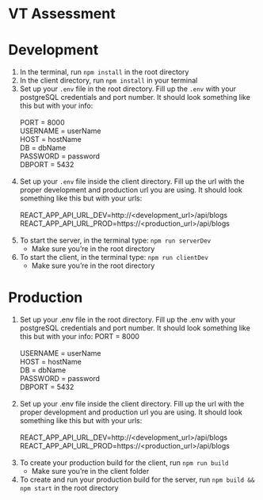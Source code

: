 # VT Assessment

# Development
1. In the terminal, run `npm install` in the root directory
2. In the client directory, run `npm install` in your terminal
3. Set up your `.env` file in the root directory. Fill up the `.env` with your postgreSQL credentials and port number. It should look something like this but with your info:<br><br>
PORT = 8000<br>
USERNAME = userName<br>
HOST = hostName<br>
DB = dbName<br>
PASSWORD = password<br>
DBPORT = 5432<br><br>
2. Set up your `.env` file inside the client directory. Fill up the url with the proper development and production url you are using. It should look something like this but with your urls:<br><br>
REACT_APP_API_URL_DEV=http://<development_url>/api/blogs<br>
REACT_APP_API_URL_PROD=https://<production_url>/api/blogs<br><br>
3. To start the server, in the terminal type: `npm run serverDev`
    * Make sure you’re in the root directory
4. To start the client, in the terminal type: `npm run clientDev`
    * Make sure you’re in the root directory
    
# Production
1. Set up your .env file in the root directory. Fill up the .env with your postgreSQL credentials and port number. It should look something like this but with your info:
PORT = 8000<br><br>
USERNAME = userName<br>
HOST = hostName<br>
DB = dbName<br>
PASSWORD = password<br>
DBPORT = 5432<br><br>
2. Set up your .env file inside the client directory. Fill up the url with the proper development and production url you are using. It should look something like this but with your urls:<br><br>
REACT_APP_API_URL_DEV=http://<development_url>/api/blogs<br>
REACT_APP_API_URL_PROD=https://<production_url>/api/blogs<br><br>
3. To create your production build for the client, run `npm run build`
    * Make sure you’re in the client folder
4. To create and run your production build for the server, run `npm build && npm start` in the root directory
